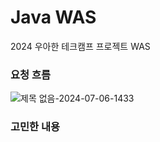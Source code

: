 # Java WAS

2024 우아한 테크캠프 프로젝트 WAS
### 요청 흐름

![제목 없음-2024-07-06-1433](https://github.com/user-attachments/assets/eb313ddf-448b-4249-8888-e17a558ceb15)

### 고민한 내용
